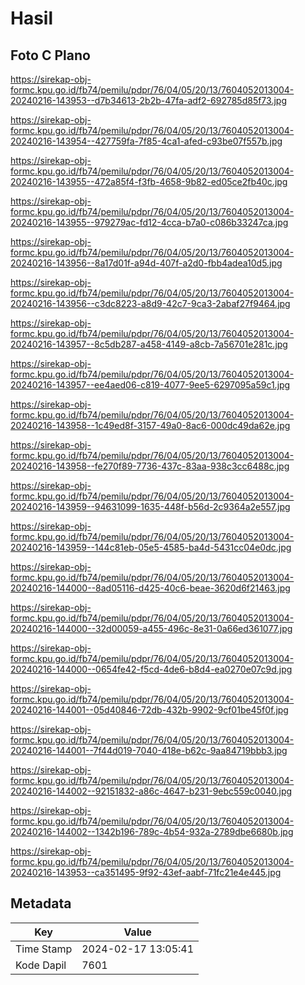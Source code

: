 # Hasil

## Foto C Plano

https://sirekap-obj-formc.kpu.go.id/fb74/pemilu/pdpr/76/04/05/20/13/7604052013004-20240216-143953--d7b34613-2b2b-47fa-adf2-692785d85f73.jpg

https://sirekap-obj-formc.kpu.go.id/fb74/pemilu/pdpr/76/04/05/20/13/7604052013004-20240216-143954--427759fa-7f85-4ca1-afed-c93be07f557b.jpg

https://sirekap-obj-formc.kpu.go.id/fb74/pemilu/pdpr/76/04/05/20/13/7604052013004-20240216-143955--472a85f4-f3fb-4658-9b82-ed05ce2fb40c.jpg

https://sirekap-obj-formc.kpu.go.id/fb74/pemilu/pdpr/76/04/05/20/13/7604052013004-20240216-143955--979279ac-fd12-4cca-b7a0-c086b33247ca.jpg

https://sirekap-obj-formc.kpu.go.id/fb74/pemilu/pdpr/76/04/05/20/13/7604052013004-20240216-143956--8a17d01f-a94d-407f-a2d0-fbb4adea10d5.jpg

https://sirekap-obj-formc.kpu.go.id/fb74/pemilu/pdpr/76/04/05/20/13/7604052013004-20240216-143956--c3dc8223-a8d9-42c7-9ca3-2abaf27f9464.jpg

https://sirekap-obj-formc.kpu.go.id/fb74/pemilu/pdpr/76/04/05/20/13/7604052013004-20240216-143957--8c5db287-a458-4149-a8cb-7a56701e281c.jpg

https://sirekap-obj-formc.kpu.go.id/fb74/pemilu/pdpr/76/04/05/20/13/7604052013004-20240216-143957--ee4aed06-c819-4077-9ee5-6297095a59c1.jpg

https://sirekap-obj-formc.kpu.go.id/fb74/pemilu/pdpr/76/04/05/20/13/7604052013004-20240216-143958--1c49ed8f-3157-49a0-8ac6-000dc49da62e.jpg

https://sirekap-obj-formc.kpu.go.id/fb74/pemilu/pdpr/76/04/05/20/13/7604052013004-20240216-143958--fe270f89-7736-437c-83aa-938c3cc6488c.jpg

https://sirekap-obj-formc.kpu.go.id/fb74/pemilu/pdpr/76/04/05/20/13/7604052013004-20240216-143959--94631099-1635-448f-b56d-2c9364a2e557.jpg

https://sirekap-obj-formc.kpu.go.id/fb74/pemilu/pdpr/76/04/05/20/13/7604052013004-20240216-143959--144c81eb-05e5-4585-ba4d-5431cc04e0dc.jpg

https://sirekap-obj-formc.kpu.go.id/fb74/pemilu/pdpr/76/04/05/20/13/7604052013004-20240216-144000--8ad05116-d425-40c6-beae-3620d6f21463.jpg

https://sirekap-obj-formc.kpu.go.id/fb74/pemilu/pdpr/76/04/05/20/13/7604052013004-20240216-144000--32d00059-a455-496c-8e31-0a66ed361077.jpg

https://sirekap-obj-formc.kpu.go.id/fb74/pemilu/pdpr/76/04/05/20/13/7604052013004-20240216-144000--0654fe42-f5cd-4de6-b8d4-ea0270e07c9d.jpg

https://sirekap-obj-formc.kpu.go.id/fb74/pemilu/pdpr/76/04/05/20/13/7604052013004-20240216-144001--05d40846-72db-432b-9902-9cf01be45f0f.jpg

https://sirekap-obj-formc.kpu.go.id/fb74/pemilu/pdpr/76/04/05/20/13/7604052013004-20240216-144001--7f44d019-7040-418e-b62c-9aa84719bbb3.jpg

https://sirekap-obj-formc.kpu.go.id/fb74/pemilu/pdpr/76/04/05/20/13/7604052013004-20240216-144002--92151832-a86c-4647-b231-9ebc559c0040.jpg

https://sirekap-obj-formc.kpu.go.id/fb74/pemilu/pdpr/76/04/05/20/13/7604052013004-20240216-144002--1342b196-789c-4b54-932a-2789dbe6680b.jpg

https://sirekap-obj-formc.kpu.go.id/fb74/pemilu/pdpr/76/04/05/20/13/7604052013004-20240216-143953--ca351495-9f92-43ef-aabf-71fc21e4e445.jpg


## Metadata

| Key        | Value               |
| ---------- | ------------------- |
| Time Stamp | 2024-02-17 13:05:41 |
| Kode Dapil | 7601                |



